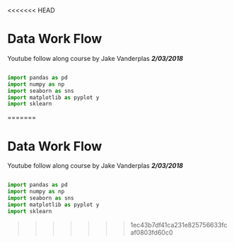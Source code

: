 <<<<<<< HEAD

# **Data Work Flow**
Youtube follow along course by Jake Vanderplas ***2/03/2018***



```python

import pandas as pd
import numpy as np
import seaborn as sns
import matplotlib as pyplot y
import sklearn
```
=======

# **Data Work  Flow**
Youtube follow along course by Jake Vanderplas ***2/03/2018***

```python

import pandas as pd
import numpy as np
import seaborn as sns
import matplotlib as pyplot y
import sklearn
```
>>>>>>> 1ec43b7df41ca231e825756633fcaf0803fd60c0
